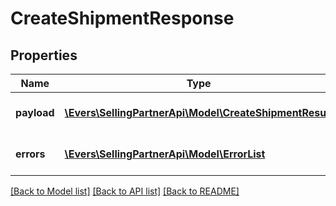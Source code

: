 # CreateShipmentResponse

## Properties
Name | Type | Description | Notes
------------ | ------------- | ------------- | -------------
**payload** | [**\Evers\SellingPartnerApi\Model\CreateShipmentResult**](CreateShipmentResult.md) | The payload for createShipment operation | [optional] 
**errors** | [**\Evers\SellingPartnerApi\Model\ErrorList**](ErrorList.md) | Encountered errors for the operation. | [optional] 

[[Back to Model list]](../README.md#documentation-for-models) [[Back to API list]](../README.md#documentation-for-api-endpoints) [[Back to README]](../README.md)


